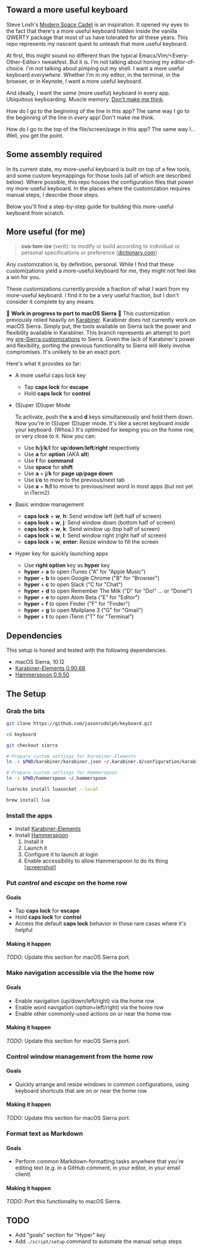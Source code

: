 ## Toward a more useful keyboard

Steve Losh's [Modern Space Cadet][modern-space-cadet] is an inspiration.
It opened my eyes to the fact that there's a more useful keyboard hidden inside the vanilla QWERTY package that most of us have tolerated for all these years.
This repo represents my nascent quest to unleash that more useful keyboard.

At first, this might sound no different than the typical Emacs/Vim/\<Every-Other-Editor> tweakfest.
But it is.
I'm not talking about honing my editor-of-choice.
I'm not talking about pimping out my shell.
I want a more useful keyboard _everywhere_.
Whether I'm in my editor, in the terminal, in the browser, or in Keynote,
I want a more useful keyboard.

And ideally, I want the _same_ (more useful) keyboard in every app.
Ubiquitous keyboarding.
Muscle memory.
[Don't make me think][don't-make-me-think].

How do I go to the beginning of the line in this app?
The same way I go to the beginning of the line in _every_ app!
Don't make me think.

How do I go to the top of the file/screen/page in this app?
The same way I...
Well, you get the point.

## Some assembly required

In its current state, my more-useful keyboard is built on top of a few tools, and some custom keymappings for those tools (all of which are described below).
Where possible, this repo houses the configuration files that power my more-useful keyboard.
In the places where the customization requires manual steps, I describe those steps.

Below you'll find a step-by-step guide for building this more-useful keyboard from scratch.

## More useful (for me)

> **cus·tom·ize** (_verb_): to modify or build according to individual or personal specifications or preference [[dictionary.com][customize]]

Any customization is, by definition, personal.
While I find that these customizations yield a more-useful keyboard for me, they might not feel like a win for you.

These customizations currently provide a fraction of what I want from my more-useful keyboard.
I find it to be a very useful fraction, but I don't consider it complete by any means.

<a name="sierra-port"></a>:construction: **Work in progress to port to macOS Sierra** :construction: This customization previously relied heavily on [Karabiner](https://pqrs.org/osx/karabiner/). Karabiner does not currently work on macOS Sierra. Simply put, the tools available on Sierra lack the power and flexibility available in Karabiner. This branch represents an attempt to port my [pre-Sierra customizations](https://github.com/jasonrudolph/keyboard/blob/e19948b26cc569e41637d60a5357d1d2e46669eb/README.md#more-useful-for-me) to Sierra. Given the lack of Karabiner's power and flexibility, porting the previous functionality to Sierra will likely involve compromises. It's unlikely to be an exact port.

Here's what it provides so far:

- A more useful caps lock key
    - Tap **caps lock** for **escape**
    - Hold **caps lock** for **control**

- (S)uper (D)uper Mode

  To activate, push the **s** and **d** keys simultaneously and hold them down. Now you're in (S)uper (D)uper mode. It's like a secret keyboard _inside_ your keyboard. (Whoa.) It's optimized for keeping you on the home row, or very close to it. Now you can:

    - Use **h**/**j**/**k**/**l** for **up**/**down**/**left**/**right** respectively
    - Use **a** for **option** (AKA **alt**)
    - Use **f** for **command**
    - Use **space** for **shift**
    - Use **a** + **j**/**k** for **page up**/**page down**
    - Use **i**/**o** to move to the previous/next tab
    - Use **a** + **h**/**l** to move to previous/next word in most apps (but not yet in iTerm2)

- Basic window management
    - **caps lock** + **w**, **h**: Send window left (left half of screen)
    - **caps lock** + **w**, **j**: Send window down (bottom half of screen)
    - **caps lock** + **w**, **k**: Send window up (top half of screen)
    - **caps lock** + **w**, **l**: Send window right (right half of screen)
    - **caps lock** + **w**, **enter**: Resize window to fill the screen

- Hyper key for quickly launching apps
    - Use **right option** key as **hyper** key
    - **hyper** + **a** to open iTunes ("A" for "Apple Music")
    - **hyper** + **b** to open Google Chrome ("B" for "Browser")
    - **hyper** + **c** to open Slack ("C for "Chat")
    - **hyper** + **d** to open Remember The Milk ("D" for "Do!" ... or "Done!")
    - **hyper** + **e** to open Atom Beta ("E" for "Editor")
    - **hyper** + **f** to open Finder ("F" for "Finder")
    - **hyper** + **g** to open Mailplane 3 ("G" for "Gmail")
    - **hyper** + **t** to open iTerm ("T" for "Terminal")

## Dependencies

This setup is honed and tested with the following dependencies.

- macOS Sierra, 10.12
- [Karabiner-Elements 0.90.68][karabiner]
- [Hammerspoon 0.9.50][hammerspoon]

## The Setup

### Grab the bits

```sh
git clone https://github.com/jasonrudolph/keyboard.git

cd keyboard

git checkout sierra

# Prepare custom settings for Karabiner-Elements
ln -s $PWD/karabiner/karabiner.json ~/.karabiner.d/configuration/karabiner.json

# Prepare custom settings for Hammerspoon
ln -s $PWD/hammerspoon ~/.hammerspoon

luarocks install luasocket --local

brew install lua
```

### Install the apps

- Install [Karabiner-Elements][karabiner]
- Install [Hammerspoon][hammerspoon-releases]
    1. Install it
    2. Launch it
    3. Configure it to launch at login
    4. Enable accessibility to allow Hammerspoon to do its thing [[screenshot]](screenshots/hammerspoon-accessibility-permissions.png)

### Put _control_ and _escape_ on the home row

#### Goals

- Tap **caps lock** for **escape**
- Hold **caps lock** for **control**
- Access the default **caps lock** behavior in those rare cases where it's helpful

#### Making it happen

_TODO_: Update this section for macOS Sierra port.

### Make navigation accessible via the the home row

#### Goals

- Enable navigation (up/down/left/right) via the home row
- Enable word navigation (option+left/right) via the home row
- Enable other commonly-used actions on or near the home row

#### Making it happen

_TODO_: Update this section for macOS Sierra port.

### Control window management from the home row

#### Goals

- Quickly arrange and resize windows in common configurations, using keyboard
  shortcuts that are on or near the home row

#### Making it happen

_TODO_: Update this section for macOS Sierra port.

### Format text as Markdown

#### Goals

- Perform common Markdown-formatting tasks anywhere that you're editing text
  (e.g. in a GitHub comment, in your editor, in your email client)

#### Making it happen

_TODO_: Port this functionality to macOS Sierra.

## TODO

- Add "goals" section for "Hyper" key
- Add `./script/setup` command to automate the manual setup steps

[customize]: http://dictionary.reference.com/browse/customize
[don't-make-me-think]: http://en.wikipedia.org/wiki/Don't_Make_Me_Think
[karabiner]: https://github.com/tekezo/Karabiner-Elements
[hammerspoon]: http://www.hammerspoon.org
[hammerspoon-releases]: https://github.com/Hammerspoon/hammerspoon/releases
[modern-space-cadet]: http://stevelosh.com/blog/2012/10/a-modern-space-cadet
[modern-space-cadet-key-repeat]: http://stevelosh.com/blog/2012/10/a-modern-space-cadet/#controlescape
